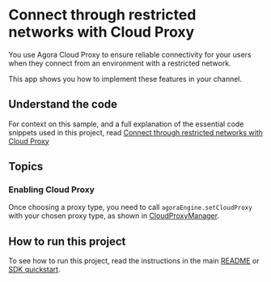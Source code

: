 # Connect through restricted networks with Cloud Proxy

You use Agora Cloud Proxy to ensure reliable connectivity for your users when they connect from an environment with a restricted network.

This app shows you how to implement these features in your channel.

## Understand the code

For context on this sample, and a full explanation of the essential code snippets used in this project, read [Connect through restricted networks with Cloud Proxy](https://docs.agora.io/en/video-calling/develop/cloud-proxy)

## Topics

### Enabling Cloud Proxy

Once choosing a proxy type, you need to call `agoraEngine.setCloudProxy` with your chosen proxy type, as shown in [CloudProxyManager](CloudProxyView.swift#L18).

## How to run this project

To see how to run this project, read the instructions in the main [README](../README.md) or [SDK quickstart](https://docs.agora.io/en/interactive-live-streaming/get-started/get-started-sdk?platform=ios).

